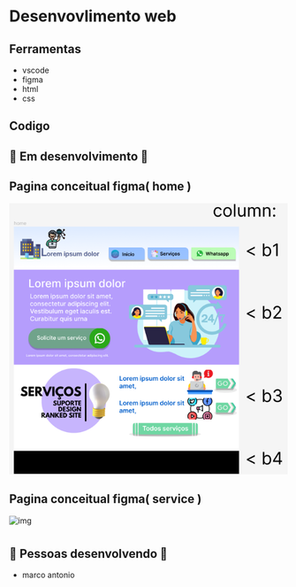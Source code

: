 # Desenvovlimento web

## Ferramentas

- vscode
- figma
- html
- css

## Codigo

## 🚧 Em desenvolvimento 🚧

## Pagina conceitual figma( home )

![img](/assets%20readme/home.png)

## Pagina conceitual figma( service )

![img](/assets%20readme/Serviço.png)

#
## 🚧 Pessoas desenvolvendo 🚧

- marco antonio

#
